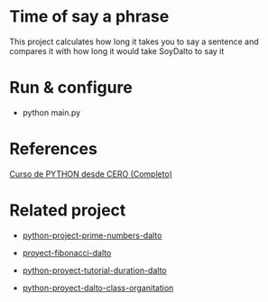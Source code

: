 # Time of say a phrase

This project calculates how long it takes you to say a sentence and compares it with how long it would take SoyDalto to say it

# Run & configure

- python main.py

# References

[Curso de PYTHON desde CERO (Completo)](https://www.youtube.com/watch?v=nKPbfIU442g&t=24993s&pp=ygUJc295IGRhbHRv)

# Related project

- [python-project-prime-numbers-dalto](https://github.com/kevin-pb/python-project-prime-numbers-dalto)

- [proyect-fibonacci-dalto](https://github.com/kevin-pb/proyect-fibonacci-dalto)

- [python-proyect-tutorial-duration-dalto](https://github.com/kevin-pb/python-proyect-tutorial-duration-dalto)

- [python-proyect-dalto-class-organitation](https://github.com/kevin-pb/python-proyect-dalto-class-organitation-dalto)
